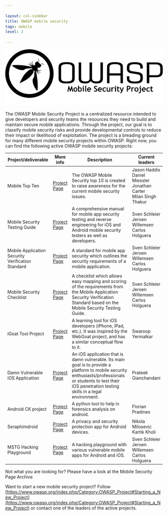 ```yaml
---

layout: col-sidebar
title: OWASP mobile security
tags: mobile
level: 3

---
```


![OWASP mobile image](/assets/images/owasp_logo_milan.png)

The OWASP Mobile Security Project is a centralized resource intended to give developers and security teams the resources they need to build and maintain secure mobile applications. Through the project, our goal is to classify mobile security risks and provide developmental controls to reduce their impact or likelihood of exploitation. The project is a breading ground for many different mobile security projects within OWASP. Right now, you can find the following active OWASP mobile security projects:

| **Project/deliverable** | **More info** | **Description** | **Current leaders** |
|---|---|---|---|
| Mobile Top Ten | [Project <br />Page](https://www.owasp.org/index.php/Projects/OWASP_Mobile_Security_Project_-_Top_Ten_Mobile_Risks) | The OWASP Mobile Security top 10 is created to raise awareness for the current mobile security issues. | Jason Haddix <br /> Daniel Miessler <br /> Jonathan Carter <br /> Milan Singh Thakur |
| Mobile Security Testing Guide | [Project <br />Page](https://www.owasp.org/index.php/OWASP_Mobile_Security_Testing_Guide) | A comprehensive manual for mobile app security testing and reverse engineering for iOS and Android mobile security testers as well as developers. | Sven Schleier <br/> Jeroen Willemsen <br/> Carlos Holguera |
| Mobile Application Security Verification Standard | [Project <br />Page](https://www.owasp.org/index.php/OWASP_Mobile_Security_Testing_Guide) | A standard for mobile app security which outlines the security requirements of a mobile application. | Sven Schleier <br/> Jeroen Willemsen <br/> Carlos Holguera |
| Mobile Security Checklist | [Project <br />Page](https://www.owasp.org/index.php/OWASP_Mobile_Security_Testing_Guide) | A checklist which allows easy mapping and scoring of the requirements from the Mobile Application Security Verification Standard based on the Mobile Security Testing Guide. | Sven Schleier <br/> Jeroen Willemsen <br/> Carlos Holguera |
| iGoat Tool Project | [Project <br />Page](https://www.owasp.org/index.php/OWASP_iGoat_Project) | A learning tool for iOS developers (iPhone, iPad, etc.). It was inspired by the WebGoat project, and has a similar conceptual flow to it. | Swaroop Yermalkar |
| Damn Vulnerable iOS Application | [Project <br />Page](https://www.owasp.org/index.php/OWASP_DVIA) | An iOS application that is damn vulnerable. Its main goal is to provide a platform to mobile security enthusiasts/professionals or students to test their iOS penetration testing skills in a legal environment. | Prateek Gianchandani |
| Android CK project | [Project <br />Page](https://www.owasp.org/index.php/Projects/OWASP_Androick_Project) | A python tool to help in forensics analysis on android. | Florian Pradines |
| Seraphimdroid | [Project <br />Page](https://www.owasp.org/index.php/OWASP_SeraphimDroid_Project) | A privacy and security protection app for Android devices. | Nikola Milosevic <br /> Kartik Kholi |
| MSTG Hacking Playground | [Project <br />Page](https://github.com/OWASP/MSTG-Hacking-Playground) | A hacking playground with various vulnerable mobile apps for Android and iOS. | Sven Schleier <br/> Jeroen Willemsen <br/> Carlos Holguera |

Not what you are looking for? Please have a look at the Mobile Security Page Archive

Want to start a new mobile security project? Follow [https://www.owasp.org/index.php/Category:OWASP_Project#Starting_a_New_Project](https://www.owasp.org/index.php/Category:OWASP_Project#Starting_a_New_Project) or contact one of the leaders of the active projects.
